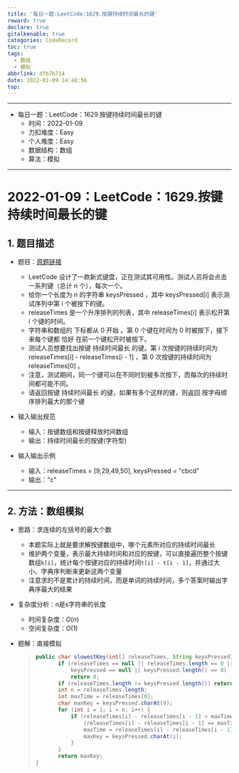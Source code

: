 ```yaml
---
title: '每日一题:LeetCode:1629.按键持续时间最长的键'
reward: true
declare: true
gitalkenable: true
categories: CodeRecord
toc: true
tags:
  - 数组
  - 模拟
abbrlink: dfb7b714
date: 2022-01-09 14:48:56
top:
---
```

---

* 每日一题：LeetCode：1629.按键持续时间最长的键
  * 时间：2022-01-09
  * 力扣难度：Easy
  * 个人难度：Easy
  * 数据结构：数组
  * 算法：模拟


---

<!-- more -->

# 2022-01-09：LeetCode：1629.按键持续时间最长的键

## 1. 题目描述

* 题目：[原题链接](https://leetcode-cn.com/problems/slowest-key/)

  * LeetCode 设计了一款新式键盘，正在测试其可用性。测试人员将会点击一系列键（总计 n 个），每次一个。
  * 给你一个长度为 n 的字符串 keysPressed ，其中 keysPressed[i] 表示测试序列中第 i 个被按下的键。
  * releaseTimes 是一个升序排列的列表，其中 releaseTimes[i] 表示松开第 i 个键的时间。
  * 字符串和数组的 下标都从 0 开始 。第 0 个键在时间为 0 时被按下，接下来每个键都 恰好 在前一个键松开时被按下。
  * 测试人员想要找出按键 持续时间最长 的键。第 i 次按键的持续时间为 releaseTimes[i] - releaseTimes[i - 1] ，第 0 次按键的持续时间为 releaseTimes[0] 。
  * 注意，测试期间，同一个键可以在不同时刻被多次按下，而每次的持续时间都可能不同。
  * 请返回按键 持续时间最长 的键，如果有多个这样的键，则返回 按字母顺序排列最大的那个键

* 输入输出规范

  * 输入：按键数组和按键释放时间数组
  * 输出：持续时间最长的按键(字符型)

* 输入输出示例

  * 输入：releaseTimes = [9,29,49,50], keysPressed = "cbcd"
  * 输出："c"
  

---

## 2. 方法：数组模拟

* 思路：求连续的左括号的最大个数

  * 本题实际上就是要求解按键数组中，哪个元素所对应的持续时间最长
  * 维护两个变量，表示最大持续时间和对应的按键，可以直接遍历整个按键数组`k[i]`，统计每个按键对应的持续时间`t[i] - t[i - 1]`，并通过大小、字典序判断来更新这两个变量
  * 注意求的不是累计的持续时间，而是单词的持续时间，多个答案时输出字典序最大的结果
  
* 复杂度分析：n是s字符串的长度

  * 时间复杂度：$O(n)$
  * 空间复杂度：$O(1)$

* 题解：直接模拟

  > ```java
  > public char slowestKey(int[] releaseTimes, String keysPressed) {
  >        if (releaseTimes == null || releaseTimes.length == 0 ||
  >            keysPressed == null || keysPressed.length() == 0)
  >            return 0;
  >        if (releaseTimes.length != keysPressed.length()) return 0;
  >        int n = releaseTimes.length;
  >        int maxTime = releaseTimes[0];
  >        char maxKey = keysPressed.charAt(0);
  >        for (int i = 1; i < n; i++) {
  >            if (releaseTimes[i] - releaseTimes[i - 1] > maxTime ||
  >                (releaseTimes[i] - releaseTimes[i - 1] == maxTime && keysPressed.charAt(i) > maxKey)) {
  >                maxTime = releaseTimes[i] - releaseTimes[i - 1];
  >                maxKey = keysPressed.charAt(i);
  >            }
  >        }
  >        return maxKey;
  > }
  > ```

